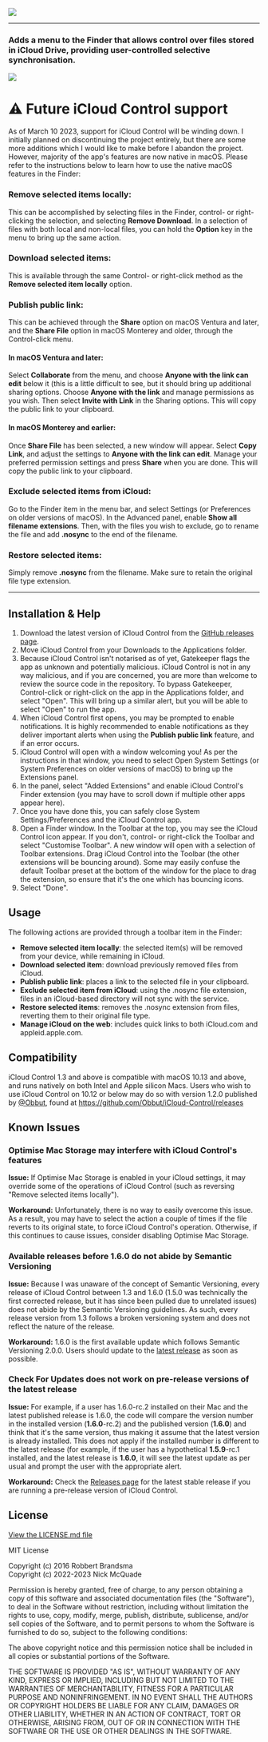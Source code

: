 ![](Docs/iCloud%20Control%201280x200%20transparent.png)

---

### Adds a menu to the Finder that allows control over files stored in iCloud Drive, providing user-controlled selective synchronisation.

![](Docs/1.7.0-Extension-Menu.png)

# :warning: Future iCloud Control support
As of March 10 2023, support for iCloud Control will be winding down. I initially planned on discontinuing the project entirely, but there are some more additions which I would like to make before I abandon the project. However, majority of the app's features are now native in macOS. Please refer to the instructions below to learn how to use the native macOS features in the Finder:

### Remove selected items locally:
This can be accomplished by selecting files in the Finder, control- or right-clicking the selection, and selecting **Remove Download**. In a selection of files with both local and non-local files, you can hold the **Option** key in the menu to bring up the same action.

### Download selected items:
This is available through the same Control- or right-click method as the **Remove selected item locally** option.

### Publish public link:
This can be achieved through the **Share** option on macOS Ventura and later, and the **Share File** option in macOS Monterey and older, through the Control-click menu.

#### In macOS Ventura and later:
Select **Collaborate** from the menu, and choose **Anyone with the link can edit** below it (this is a little difficult to see, but it should bring up additional sharing options. Choose **Anyone with the link** and manage permissions as you wish. Then select **Invite with Link** in the Sharing options. This will copy the public link to your clipboard.
#### In macOS Monterey and earlier:
Once **Share File** has been selected, a new window will appear. Select **Copy Link**, and adjust the settings to **Anyone with the link can edit**. Manage your preferred permission settings and press **Share** when you are done. This will copy the public link to your clipboard.

### Exclude selected items from iCloud:
Go to the Finder item in the menu bar, and select Settings (or Preferences on older versions of macOS). In the Advanced panel, enable **Show all filename extensions**. Then, with the files you wish to exclude, go to rename the file and add **.nosync** to the end of the filename.

### Restore selected items:
Simply remove **.nosync** from the filename. Make sure to retain the original file type extension.

---

## Installation & Help

1. Download the latest version of iCloud Control from the [GitHub releases page](https://github.com/Njmcq/iCloud-Control/releases/latest).
2. Move iCloud Control from your Downloads to the Applications folder.
3. Because iCloud Control isn't notarised as of yet, Gatekeeper flags the app as unknown and potentially malicious. iCloud Control is not in any way malicious, and if you are concerned, you are more than welcome to review the source code in the repository. To bypass Gatekeeper, Control-click or right-click on the app in the Applications folder, and select "Open". This will bring up a similar alert, but you will be able to select "Open" to run the app.
4. When iCloud Control first opens, you may be prompted to enable notifications. It is highly recommended to enable notifications as they deliver important alerts when using the **Publish public link** feature, and if an error occurs.
5. iCloud Control will open with a window welcoming you! As per the instructions in that window, you need to select Open System Settings (or System Preferences on older versions of macOS) to bring up the Extensions panel.
6. In the panel, select "Added Extensions" and enable iCloud Control's Finder extension (you may have to scroll down if multiple other apps appear here).
7. Once you have done this, you can safely close System Settings/Preferences and the iCloud Control app.
8. Open a Finder window. In the Toolbar at the top, you may see the iCloud Control icon appear. If you don't, control- or right-click the Toolbar and select "Customise Toolbar". A new window will open with a selection of Toolbar extensions. Drag iCloud Control into the Toolbar (the other extensions will be bouncing around). Some may easily confuse the default Toolbar preset at the bottom of the window for the place to drag the extension, so ensure that it's the one which has bouncing icons.
9. Select "Done".

## Usage

The following actions are provided through a toolbar item in the Finder:

- **Remove selected item locally**: the selected item(s) will be removed from your device, while remaining in iCloud.
- **Download selected item**: download previously removed files from iCloud.
- **Publish public link**: places a link to the selected file in your clipboard.
- **Exclude selected item from iCloud**: using the .nosync file extension, files in an iCloud-based directory will not sync with the service.
- **Restore selected items**: removes the .nosync extension from files, reverting them to their original file type.
- **Manage iCloud on the web**: includes quick links to both iCloud.com and appleid.apple.com.

## Compatibility
iCloud Control 1.3 and above is compatible with macOS 10.13 and above, and runs natively on both Intel and Apple silicon Macs. Users who wish to use iCloud Control on 10.12 or below may do so with version 1.2.0 published by [@Obbut](https://github.com/Obbut), found at https://github.com/Obbut/iCloud-Control/releases

## Known Issues
### Optimise Mac Storage may interfere with iCloud Control's features
**Issue:** If Optimise Mac Storage is enabled in your iCloud settings, it may override some of the operations of iCloud Control (such as reversing "Remove selected items locally").

**Workaround:** Unfortunately, there is no way to easily overcome this issue. As a result, you may have to select the action a couple of times if the file reverts to its original state, to force iCloud Control's operation. Otherwise, if this continues to cause issues, consider disabling Optimise Mac Storage.

### Available releases before 1.6.0 do not abide by Semantic Versioning
**Issue:** Because I was unaware of the concept of Semantic Versioning, every release of iCloud Control between 1.3 and 1.6.0 (1.5.0 was technically the first corrected release, but it has since been pulled due to unrelated issues) does not abide by the Semantic Versioning guidelines. As such, every release version from 1.3 follows a broken versioning system and does not reflect the nature of the release.

**Workaround:** 1.6.0 is the first available update which follows Semantic Versioning 2.0.0. Users should update to the [latest release](https://github.com/Njmcq/iCloud-Control/releases/latest) as soon as possible.

### Check For Updates does not work on pre-release versions of the latest release
**Issue:** For example, if a user has 1.6.0-rc.2 installed on their Mac and the latest published release is 1.6.0, the code will compare the version number in the installed version (**1.6.0**-rc.2) and the published version (**1.6.0**) and think that it's the same version, thus making it assume that the latest version is already installed. This does not apply if the installed number is different to the latest release (for example, if the user has a hypothetical **1.5.9**-rc.1 installed, and the latest release is **1.6.0**, it will see the latest update as per usual and prompt the user with the appropriate alert.

**Workaround:** Check the [Releases page](https://github.com/Njmcq/iCloud-Control/releases) for the latest stable release if you are running a pre-release version of iCloud Control.

## License

[View the LICENSE.md file](https://github.com/Njmcq/iCloud-Control/blob/master/LICENSE.md)

MIT License

Copyright (c) 2016 Robbert Brandsma  
Copyright (c) 2022-2023 Nick McQuade

Permission is hereby granted, free of charge, to any person obtaining a copy
of this software and associated documentation files (the "Software"), to deal
in the Software without restriction, including without limitation the rights
to use, copy, modify, merge, publish, distribute, sublicense, and/or sell
copies of the Software, and to permit persons to whom the Software is
furnished to do so, subject to the following conditions:

The above copyright notice and this permission notice shall be included in all
copies or substantial portions of the Software.

THE SOFTWARE IS PROVIDED "AS IS", WITHOUT WARRANTY OF ANY KIND, EXPRESS OR
IMPLIED, INCLUDING BUT NOT LIMITED TO THE WARRANTIES OF MERCHANTABILITY,
FITNESS FOR A PARTICULAR PURPOSE AND NONINFRINGEMENT. IN NO EVENT SHALL THE
AUTHORS OR COPYRIGHT HOLDERS BE LIABLE FOR ANY CLAIM, DAMAGES OR OTHER
LIABILITY, WHETHER IN AN ACTION OF CONTRACT, TORT OR OTHERWISE, ARISING FROM,
OUT OF OR IN CONNECTION WITH THE SOFTWARE OR THE USE OR OTHER DEALINGS IN THE
SOFTWARE.

